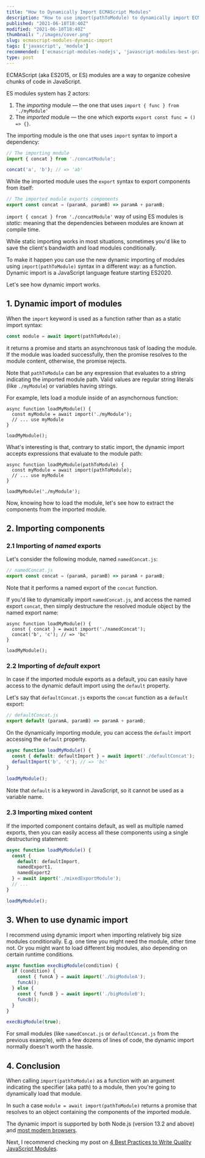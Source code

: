 ```yaml
---
title: "How to Dynamically Import ECMAScript Modules"
description: "How to use import(pathToModule) to dynamically import ECMAScript modules in JavaScript."  
published: "2021-06-10T18:40Z"
modified: "2021-06-10T18:40Z"
thumbnail: "./images/cover.png"
slug: ecmascript-modules-dynamic-import
tags: ['javascript', 'module']
recommended: ['ecmascript-modules-nodejs', 'javascript-modules-best-practices']
type: post
---
```


ECMAScript (aka ES2015, or ES) modules are a way to organize cohesive chunks of code in JavaScript.  

ES modules system has 2 actors:  

1. The *importing* module &mdash; the one that uses `import { func } from './myModule'`
2. The *imported* module &mdash; the one which exports `export const func = () => {}`. 

The importing module is the one that uses `import` syntax to import a dependency:

```javascript
// The importing module
import { concat } from './concatModule';

concat('a', 'b'); // => 'ab'
```

While the imported module uses the `export` syntax to export components from itself:

```javascript
// The imported module exports components
export const concat = (paramA, paramB) => paramA + paramB;
```

`import { concat } from './concatModule'` way of using ES modules is *static*: meaning that the dependencies between modules are known at compile time.  

While static importing works in most situations, sometimes you'd like to save the client's bandwidth and load modules conditionally.  

To make it happen you can use the new dynamic importing of modules using `import(pathToModule)` syntax in a different way: as a function.  Dynamic import is a JavaScript language feature starting ES2020.  

Let's see how dynamic import works.   


## 1. Dynamic import of modules

When the `import` keyword is used as a function rather than as a static import syntax:

```javascript
const module = await import(pathToModule);
```

it returns a promise and starts an asynchronous task of loading the module. If the module was loaded successfully, then the promise resolves to the module content, otherwise, the promise rejects.   

Note that `pathToModule` can be any expression that evaluates to a string indicating the imported module path. Valid values are regular string literals (like `./myModule`) or variables having strings.  

For example, lets load a module inside of an asynchornous function:

```javascript{2}
async function loadMyModule() {
  const myModule = await import('./myModule');
  // ... use myModule
}

loadMyModule();
```

What's interesting is that, contrary to static import, the dynamic import accepts expressions that evaluate to the module path:

```javascript{2}
async function loadMyModule(pathToModule) {
  const myModule = await import(pathToModule);
  // ... use myModule
}

loadMyModule('./myModule');
```

Now, knowing how to load the module, let's see how to extract the components from the imported module.  

## 2. Importing components

### 2.1 Importing of *named* exports

Let's consider the following module, named `namedConcat.js`:

```javascript
// namedConcat.js
export const concat = (paramA, paramB) => paramA + paramB;
```

Note that it performs a named export of the `concat` function.  

If you'd like to dynamically import `namedConcat.js`, and access the named export `concat`, then simply destructure the resolved module object by the named export name:

```javascript{2}
async function loadMyModule() {
  const { concat } = await import('./namedConcat');
  concat('b', 'c'); // => 'bc'
}

loadMyModule();
```

### 2.2 Importing of *default* export

In case if the imported module exports as a default, you can easily have access to the dynamic default import using the `default` property.  

Let's say that `defaultConcat.js` exports the `concat` function as a `default` export:

```javascript
// defaultConcat.js
export default (paramA, paramB) => paramA + paramB;
```

On the dynamically importing module, you can access the `default` import accessing the `default` property.  

```javascript
async function loadMyModule() {
  const { default: defaultImport } = await import('./defaultConcat');
  defaultImport('b', 'c'); // => 'bc'
}

loadMyModule();
```

Note that `default` is a keyword in JavaScript, so it cannot be used as a variable name. 

### 2.3 Importing mixed content

If the imported component contains default, as well as multiple named exports, then you can easily access all these components using a single destructuring statement:

```javascript
async function loadMyModule() {
  const { 
    default: defaultImport,
    namedExport1,
    namedExport2
  } = await import('./mixedExportModule');
  // ...
}

loadMyModule();
```

## 3. When to use dynamic import

I recommend using dynamic import when importing relatively big size modules conditionally. E.g. one time you might need the module, other time not. Or you might want to load different big modules, also depending on certain runtime conditions.  

```javascript
async function execBigModule(condition) {
  if (condition) {
    const { funcA } = await import('./bigModuleA');
    funcA();
  } else {
    const { funcB } = await import('./bigModuleB');
    funcB();
  }
}

execBigModule(true);
```

For small modules (like `namedConcat.js` or `defaultConcat.js` from the previous example), with a few dozens of lines of code, the dynamic import normally doesn't worth the hassle.  

## 4. Conclusion

When calling `import(pathToModule)` as a function with an argument indicating the specifier (aka path) to a module, then you're going to dynamically load that module.  

In such a case `module = await import(pathToModule)` returns a promise that resolves to an object containing the components of the imported module.  

The dynamic import is supported by both Node.js (version 13.2 and above) and [most modern browsers](https://caniuse.com/es6-module-dynamic-import).  

Next, I recommend checking my post on [4 Best Practices to Write Quality JavaScript Modules](/javascript-modules-best-practices/).